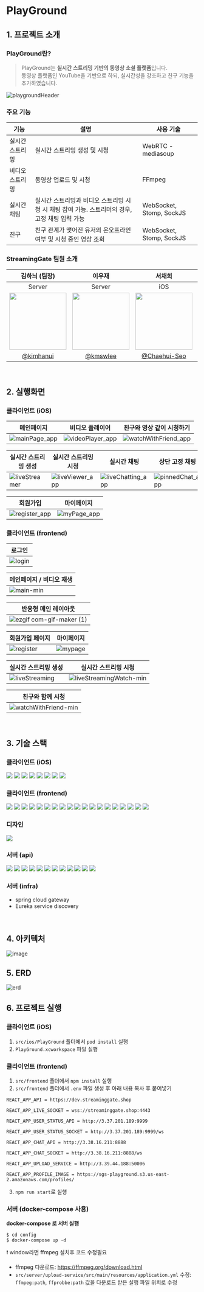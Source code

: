 # PlayGround
## 1. 프로젝트 소개
### PlayGround란?
> PlayGround는 <b>실시간 스트리밍 기반의 동영상 소셜 플랫폼</b>입니다.  
> 동영상 플랫폼인 YouTube을 기반으로 하되, 실시간성을 강조하고 친구 기능을 추가하였습니다.

![playgroundHeader](https://user-images.githubusercontent.com/73422344/156584362-5c364449-5b0f-45f7-8142-fdc42ff6cc7b.png) 

### 주요 기능
|기능|설명|사용 기술|
|-----|------|---|
|실시간 스트리밍|실시간 스트리밍 생성 및 시청|WebRTC - mediasoup|
|비디오 스트리밍|동영상 업로드 및 시청|FFmpeg|
|실시간 채팅|실시간 스트리밍과 비디오 스트리밍 시청 시 채팅 참여 가능. 스트리머의 경우, 고정 채팅 입력 가능|WebSocket, Stomp, SockJS|
|친구|친구 관계가 맺어진 유저의 온오프라인 여부 및 시청 중인 영상 조회|WebSocket, Stomp, SockJS|

### StreamingGate 팀원 소개
 | 김하늬 (팀장) | 이우재 | 서채희 | 이재윤 |
| :--------: | :--------: | :--------: | :--------: |
| Server | Server | iOS | Front-end | 
| <img src="https://avatars.githubusercontent.com/kimhanui" width="150">     | <img src="https://avatars.githubusercontent.com/kmswlee" width="150">      | <img src="https://avatars.githubusercontent.com/Chaehui-Seo" width="150">      | <img src="https://avatars.githubusercontent.com/ag502" width="150"> |
| [@kimhanui](https://github.com/kimhanui) | [@kmswlee](https://github.com/kmswlee) | [@Chaehui-Seo](https://github.com/Chaehui-Seo) | [@ag502](https://github.com/ag502) |
</br>

## 2. 실행화면
### 클라이언트 (iOS)
| 메인페이지 | 비디오 플레이어 | 친구와 영상 같이 시청하기 |
|-------|-------|-------|
| ![mainPage_app](https://user-images.githubusercontent.com/73422344/154894562-d020a914-b692-4a7d-8c5c-a79c0d897614.gif) | ![videoPlayer_app](https://user-images.githubusercontent.com/73422344/154895222-6398b0d1-1260-43fb-b745-a761f1548f47.gif) | ![watchWithFriend_app](https://user-images.githubusercontent.com/73422344/154895237-485cc0b4-30ff-47e9-b9b4-d3c87327840a.gif) |

| 실시간 스트리밍 생성 | 실시간 스트리밍 시청 | 실시간 채팅 | 상단 고정 채팅 |
|-------|-------|-------|-------|
| ![liveStreamer](https://user-images.githubusercontent.com/73422344/154895854-03033fc1-cd71-4f49-bcba-e86b26af7f2d.gif) | ![liveViewer_app](https://user-images.githubusercontent.com/73422344/154895099-6d134209-8095-4e3c-9b2e-250ec97336eb.gif) | ![liveChatting_app](https://user-images.githubusercontent.com/73422344/154895117-a3b0f2d0-cfa7-49a1-a123-c8683903e24f.gif) | ![pinnedChat_app](https://user-images.githubusercontent.com/73422344/154895131-ea12c663-98b9-468f-b8ff-3d7dc08c5424.gif) |

| 회원가입 | 마이페이지 |
|-------|-------|
| ![register_app](https://user-images.githubusercontent.com/73422344/154894393-91eca694-821d-4e32-9f69-12498d2a5d5c.gif) | ![myPage_app](https://user-images.githubusercontent.com/73422344/154894598-27aa733d-9ff1-401e-b4a4-c8f39e1826b3.gif) | 


### 클라이언트 (frontend)
| 로그인 |
|------|
|![login](https://user-images.githubusercontent.com/35404137/154888253-a110a8fb-cc6f-4cc8-9cb3-43e29044b4d0.gif)|

| 메인페이지 / 비디오 재생 |
|------|
|![main-min](https://user-images.githubusercontent.com/35404137/154888984-e35d9c48-72c5-462c-b6a3-ddd4ba780fc0.gif)|

| 반응형 메인 레이아웃 |
|------|
|![ezgif com-gif-maker (1)](https://user-images.githubusercontent.com/35404137/154892740-42f41d84-3139-495a-be9a-854d3c9b2e20.gif)|

| 회원가입 페이지 | 마이페이지 |
|------|------|
|![register](https://user-images.githubusercontent.com/35404137/154832902-1b754e85-c456-400f-8b2b-4eb089f55c72.gif)|![mypage](https://user-images.githubusercontent.com/35404137/154834050-b219dbf6-6b3c-4bd4-9cb6-9083719368fb.gif)|

| 실시간 스트리밍 생성 | 실시간 스트리밍 시청 |
|------|-------|
|![liveStreaming](https://user-images.githubusercontent.com/35404137/154835797-76d304d5-12bb-4bd6-872d-f532758dac06.gif)|![liveStreamingWatch-min](https://user-images.githubusercontent.com/35404137/154889301-a5227870-e19e-4c0f-8e57-3b2806ccaaf2.gif)|

| 친구와 함께 시청 |
|------|
|![watchWithFriend-min](https://user-images.githubusercontent.com/35404137/154889792-4fcf504f-094d-4f83-8ab3-1d23da1541d0.gif)|
</br>

## 3. 기술 스택
### 클라이언트 (iOS)
<img src="https://img.shields.io/badge/-Swift-F05138?&logo=Swift&logoColor=white&style=for-the-badge"> <img src="https://img.shields.io/badge/-UIkit-2396F3?style=for-the-badge"> <img src="https://img.shields.io/badge/-UIStoryboard-F8CF55?style=for-the-badge"> <img src="https://img.shields.io/badge/-WebRTC-333333?&logo=WebRTC&logoColor=white&style=for-the-badge"> <img src="https://img.shields.io/badge/-mediasoup ios client-20A6D1?style=for-the-badge"> <img src="https://img.shields.io/badge/-StompClientLib-000000?style=for-the-badge"> <img src="https://img.shields.io/badge/-StarScream-FFE200?style=for-the-badge"> <img src="https://img.shields.io/badge/-Combine-F05138?style=for-the-badge">

### 클라이언트 (frontend)
<img src="https://img.shields.io/badge/-Javascript-F7DF1E?&logo=JavaScript&logoColor=white&style=for-the-badge"> <img src="https://img.shields.io/badge/-React-61DAFB?&logo=React&logoColor=white&style=for-the-badge"> <img src="https://img.shields.io/badge/-Context API-61DAFB?&logo=React&logoColor=white&style=for-the-badge"> <img src="https://img.shields.io/badge/-prop types-61DAFB?&logo=React&logoColor=white&style=for-the-badge"> <img src="https://img.shields.io/badge/-Axios-5A29E4?style=for-the-badge"> <img src="https://img.shields.io/badge/-React Qeuery-FF4154?&logo=React Query&logoColor=white&style=for-the-badge"> <img src="https://img.shields.io/badge/-React Router-CA4245?&logo=ReactRouter&logoColor=white&style=for-the-badge"> <img src="https://img.shields.io/badge/-styled component-DB7093?&logo=styled-components&logoColor=white&style=for-the-badge"> <img src="https://img.shields.io/badge/-protoo client-B74244?style=for-the-badge"> <img src="https://img.shields.io/badge/-Stomp-000000?style=for-the-badge"> <img src="https://img.shields.io/badge/-SockJS Client-000000?style=for-the-badge"> <img src="https://img.shields.io/badge/-mediasoup client-20A6D1?style=for-the-badge"> <img src="https://img.shields.io/badge/-Webpack-8DD6F9?&logo=Webpack&logoColor=white&style=for-the-badge"> <img src="https://img.shields.io/badge/-Babel-F9DC3E?&logo=Babel&logoColor=white&style=for-the-badge"> <img src="https://img.shields.io/badge/-Prettier-F7B93E?&logo=Prettier&logoColor=white&style=for-the-badge"> <img src="https://img.shields.io/badge/-ESLint-4B32C3?&logo=ESLint&logoColor=white&style=for-the-badge"> <img src="https://img.shields.io/badge/-Storybook-FF4785?&logo=Storybook&logoColor=white&style=for-the-badge"> <img src="https://img.shields.io/badge/-GitHub Actions-2088FF?&logo=GitHub Actions&logoColor=white&style=for-the-badge"> <img src="https://img.shields.io/badge/-Chromatic-FC521F?style=for-the-badge">

### 디자인
<img src="https://img.shields.io/badge/-Figma-F24E1E?&logo=Figma&logoColor=white&style=for-the-badge"> 

### 서버 (api)
<img src="https://img.shields.io/badge/-Srping Boot-6db33f?&logo=Spring Boot&logoColor=white&style=for-the-badge"> <img src="https://img.shields.io/badge/-Spring Security-6DB33F?&logo=SpringSecurity&logoColor=white&style=for-the-badge"> <img src="https://img.shields.io/badge/-Node.js-339933?&logo=Node.js&logoColor=white&style=for-the-badge"> <img src="https://img.shields.io/badge/-Mediasoup-64BAFF?&logoColor=white&style=for-the-badge"> <img src="https://img.shields.io/badge/-WebSocket-FECC00?&logoColor=white&style=for-the-badge"> <img src="https://img.shields.io/badge/-SockJS-010101?&logoColor=white&style=for-the-badge"> <img src="https://img.shields.io/badge/-Stomp-010101?&logoColor=white&style=for-the-badge"> <img src="https://img.shields.io/badge/-MariaDB-003545?&logo=MariaDB&logoColor=white&style=for-the-badge"> <img src="https://img.shields.io/badge/-Redis-DF0000?&logo=Redis&Color=white&logoColor=white&style=for-the-badge"> <img src="https://img.shields.io/badge/-Amazon S3-569A31?&logo=AmazonS3&logoColor=white&style=for-the-badge"> <img src="https://img.shields.io/badge/-Amazon EC2-FF9900?&logoColor=white&style=for-the-badge"> <img src="https://img.shields.io/badge/-FFmpeg-007808?&logo=FFmpeg&logoColor=white&style=for-the-badge">

### 서버 (infra)
* spring cloud gateway
* Eureka service discovery
</br>

## 4. 아키텍처
![image](https://user-images.githubusercontent.com/30483337/154809542-528377b5-569a-4daa-ae51-2e44d38afec6.png)
</br>

## 5. ERD
![erd](https://user-images.githubusercontent.com/37957608/153554203-54de8715-6d91-4230-a032-53a05abb1113.png)
</br>

## 6. 프로젝트 실행
### 클라이언트 (iOS)
1. `src/ios/PlayGround` 폴더에서 `pod install` 실행
2. `PlayGround.xcworkspace` 파일 실행

### 클라이언트 (frontend)

1. `src/frontend` 폴더에서 `npm install` 실행
2. `src/frontend` 폴더에서 `.env` 파일 생성 후 아래 내용 복사 후 붙여넣기
```
REACT_APP_API = https://dev.streaminggate.shop

REACT_APP_LIVE_SOCKET = wss://streaminggate.shop:4443

REACT_APP_USER_STATUS_API = http://3.37.201.189:9999

REACT_APP_USER_STATUS_SOCKET = http://3.37.201.189:9999/ws

REACT_APP_CHAT_API = http://3.38.16.211:8888

REACT_APP_CHAT_SOCKET = http://3.38.16.211:8888/ws

REACT_APP_UPLOAD_SERVICE = http://3.39.44.188:50006

REACT_APP_PROFILE_IMAGE = https://sgs-playground.s3.us-east-2.amazonaws.com/profiles/
```
3. `npm run start`로 실행


### 서버 (docker-compose 사용)
**docker-compose 로 서버 실행**
```
$ cd config
$ docker-compose up -d
```
❗ window라면 ffmpeg 설치후 코드 수정필요
- ffmpeg 다운로드: https://ffmpeg.org/download.html
- `src/server/upload-service/src/main/resources/application.yml` 수정:
   `ffmpeg:path`, `ffprobbe:path` 값을 다운로드 받은 실행 파일 위치로 수정
